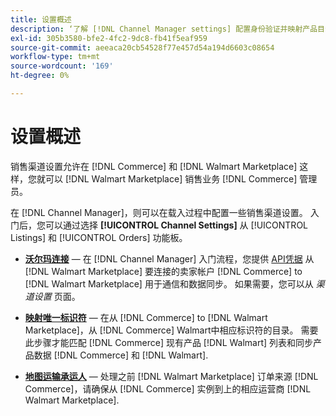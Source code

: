 ```yaml
---
title: 设置概述
description: ‘了解 [!DNL Channel Manager settings] 配置身份验证并映射产品目录属性和协调之间销售操作所需的运输承运人 [!DNL Commerce] 和 [!DNL Walmart Marketplace].'
exl-id: 305b3580-bfe2-4fc2-9dc8-fb41f5eaf959
source-git-commit: aeeaca20cb54528f77e457d54a194d6603c08654
workflow-type: tm+mt
source-wordcount: '169'
ht-degree: 0%

---
```



# 设置概述

销售渠道设置允许在 [!DNL Commerce] 和 [!DNL Walmart Marketplace] 这样，您就可以 [!DNL Walmart Marketplace] 销售业务 [!DNL Commerce] 管理员。

在 [!DNL Channel Manager]，则可以在载入过程中配置一些销售渠道设置。 入门后，您可以通过选择 **[!UICONTROL Channel Settings]** 从 [!UICONTROL Listings] 和 [!UICONTROL Orders] 功能板。

* **[沃尔玛连接](manage-wmt-connection.md)** — 在 [!DNL Channel Manager] 入门流程，您提供 [API凭据](walmart-requirements.md#generate-a-walmart-marketplace-production-api-key) 从 [!DNL Walmart Marketplace] 要连接的卖家帐户 [!DNL Commerce] to [!DNL Walmart Marketplace] 用于通信和数据同步。 如果需要，您可以从 *渠道设置* 页面。

* **[映射唯一标识符](map-catalog-attributes.md)** — 在从 [!DNL Commerce] to [!DNL Walmart Marketplace]，从 [!DNL Commerce] Walmart中相应标识符的目录。 需要此步骤才能匹配 [!DNL Commerce] 现有产品 [!DNL Walmart] 列表和同步产品数据 [!DNL Commerce] 和 [!DNL Walmart].

* **[地图运输承运人](map-shipping-carriers.md)** — 处理之前 [!DNL Walmart Marketplace] 订单来源 [!DNL Commerce]，请确保从 [!DNL Commerce] 实例到上的相应运营商 [!DNL Walmart Marketplace].
